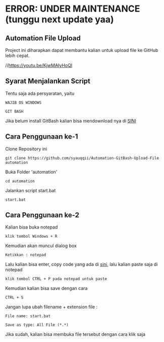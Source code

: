 # ERROR: UNDER MAINTENANCE (tunggu next update yaa)

## Automation File Upload
Project ini diharapkan dapat membantu kalian untuk upload file ke GitHub lebih cepat.

//https://youtu.be/KjwMAIyHoQI

## Syarat Menjalankan Script
Tentu saja ada persyaratan, yaitu
```
WAJIB OS WINDOWS
```
```
GIT BASH
```
Jika belum install GitBash kalian bisa mendownload nya di [SINI](https://git-scm.com/download/win)

## Cara Penggunaan ke-1
Clone Repository ini
```
git clone https://github.com/syauqqii/Automation-GitBash-Upload-File automation
```
Buka Folder 'automation'
```
cd automation
```
Jalankan script start.bat
```
start.bat
```

## Cara Penggunaan ke-2
Kalian bisa buka notepad
```
klik tombol Windows + R
```
Kemudian akan muncul dialog box
```
Ketikkan : notepad
```
Lalu kalian bisa enter, copy code yang ada di [sini](https://raw.githubusercontent.com/syauqqii/Automation-GitBash-Upload-File/main/start.bat), lalu kalian paste saja di notepad
```
klik tombol CTRL + P pada notepad untuk paste
```
Kemudian kalian bisa save dengan cara
```
CTRL + S
```
Jangan lupa ubah filename + extension file :
```
File name: start.bat
```
```
Save as type: All File (*.*)
```
Jika sudah, kalian bisa membuka file tersebut dengan cara klik saja
